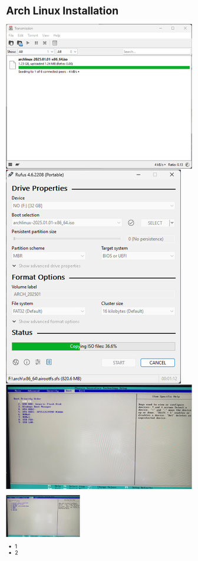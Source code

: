 # Arch Linux Installation
![](assets/1.png)
![](assets/2.png)
![](assets/3.jpg)

<img src="assets/3.jpg" width=200>

- 1
- 2